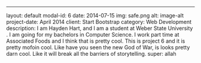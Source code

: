 ---
layout: default
modal-id: 6
date: 2014-07-15
img: safe.png
alt: image-alt
project-date: April 2014
client: Start Bootstrap
category: Web Development
description: I am Hayden Hart, and I am a student at Weber State University .  I am going for my bachelors in Computer Science.  I work part time at Associated Foods and I think that is pretty cool.  This is project 6 and it is pretty mofoin cool.  Like have you seen the new God of War, is looks pretty darn cool.  Like it will break all the barriers of storytelling.
super: allah